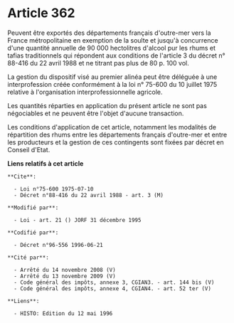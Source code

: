 # Article 362

Peuvent être exportés des départements français d'outre-mer vers la France métropolitaine en exemption de la soulte et
jusqu'à concurrence d'une quantité annuelle de 90 000 hectolitres d'alcool pur les rhums et tafias traditionnels qui
répondent aux conditions de l'article 3 du décret n° 88-416 du 22 avril 1988 et ne titrant pas plus de 80 p. 100 vol.

La gestion du dispositif visé au premier alinéa peut être déléguée à une interprofession créée conformément à la loi n°
75-600 du 10 juillet 1975 relative à l'organisation interprofessionnelle agricole.

Les quantités réparties en application du présent article ne sont pas négociables et ne peuvent être l'objet d'aucune
transaction.

Les conditions d'application de cet article, notamment les modalités de répartition des rhums entre les départements français
d'outre-mer et entre les producteurs et la gestion de ces contingents sont fixées par décret en Conseil d'Etat.

**Liens relatifs à cet article**

	**Cite**:

	  - Loi n°75-600 1975-07-10
	  - Décret n°88-416 du 22 avril 1988 - art. 3 (M)

	**Modifié par**:

	  - Loi - art. 21 () JORF 31 décembre 1995

	**Codifié par**:

	  - Décret n°96-556 1996-06-21

	**Cité par**:

	  - Arrêté du 14 novembre 2008 (V)
	  - Arrêté du 13 novembre 2009 (V)
	  - Code général des impôts, annexe 3, CGIAN3. - art. 144 bis (V)
	  - Code général des impôts, annexe 4, CGIAN4. - art. 52 ter (V)

	**Liens**:

	  - HISTO: Edition du 12 mai 1996
